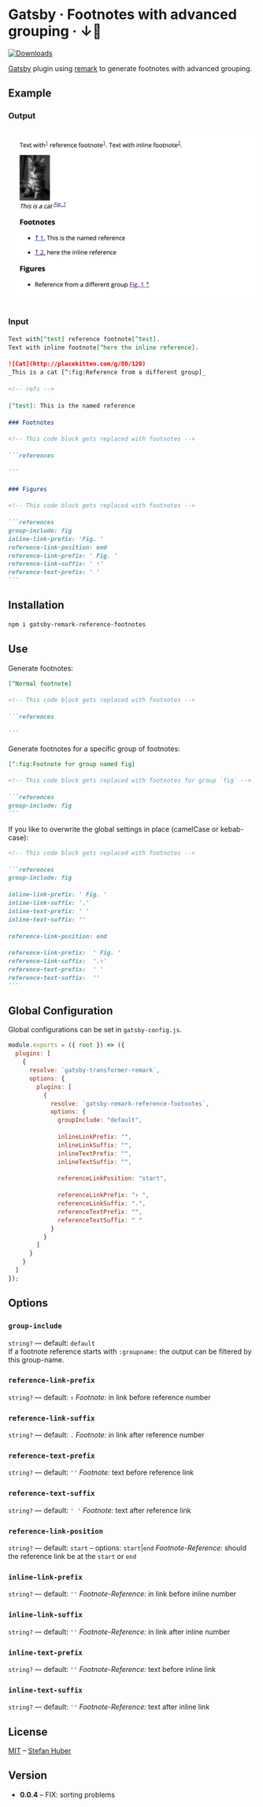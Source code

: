 # Gatsby · Footnotes with advanced grouping · ↓📖

[![Downloads][downloads-badge]][downloads]

[Gatsby][gatsby] plugin using [remark][remark] to generate footnotes with advanced grouping.


## Example

### Output

![example output](./example/doc.png)

### Input

````md
Text with[^test] reference footnote[^test].
Text with inline footnote[^here the inline reference].

![Cat](http://placekitten.com/g/80/120)
_This is a cat [^:fig:Reference from a different group]_

<!-- refs -->

[^test]: This is the named reference

### Footnotes

<!-- This code block gets replaced with footnotes -->

```references

```

### Figures

<!-- This code block gets replaced with footnotes -->

```references
group-include: fig
inline-link-prefix: 'Fig. '
reference-link-position: end
reference-link-prefix: ' Fig. '
reference-link-suffix: ' ⇡'
reference-text-prefix: ' '
```
````

## Installation

```sh
npm i gatsby-remark-reference-footnotes
```

## Use

Generate footnotes:

````md
[^Normal footnote]

<!-- This code block gets replaced with footnotes -->

```references

```
````

Generate footnotes for a specific group of footnotes:

````md
[^:fig:Footnote for group named fig]

<!-- This code block gets replaced with footnotes for group `fig` -->

```references
group-include: fig
```
````

If you like to overwrite the global settings in place (camelCase or kebab-case):

````md
<!-- This code block gets replaced with footnotes -->

```references
group-include: fig

inline-link-prefix: ' Fig. '
inline-link-suffix: '.'
inline-text-prefix: ' '
inline-text-suffix: ''

reference-link-position: end

reference-link-prefix:  ' Fig. '
reference-link-suffix:  '.⇡'
reference-text-prefix:  ' '
reference-text-suffix:  ''
```
````

## Global Configuration

Global configurations can be set in `gatsby-config.js`.

```js
module.exports = ({ root }) => ({
  plugins: [
    {
      resolve: `gatsby-transformer-remark`,
      options: {
        plugins: [
          {
            resolve: `gatsby-remark-reference-footnotes`,
            options: {
              groupInclude: "default",

              inlineLinkPrefix: "",
              inlineLinkSuffix: "",
              inlineTextPrefix: "",
              inlineTextSuffix: "",

              referenceLinkPosition: "start",

              referenceLinkPrefix: "↑ ",
              referenceLinkSuffix: ".",
              referenceTextPrefix: "",
              referenceTextSuffix: " "
            }
          }
        ]
      }
    }
  ]
});
```

## Options

### `group-include`

`string?` — default: `default`  
If a footnote reference starts with `:groupname:` the output can be filtered by this group-name.

### `reference-link-prefix`

`string?` — default: `↑`
_Footnote:_ in link before reference number

### `reference-link-suffix`

`string?` — default: `.`
_Footnote:_ in link after reference number

### `reference-text-prefix`

`string?` — default: `''`
_Footnote:_ text before reference link

### `reference-text-suffix`

`string?` — default: `' '`
_Footnote:_ text after reference link

### `reference-link-position`

`string?` — default: `start` – options: `start`|`end`
_Footnote-Reference:_ should the reference link be at the `start` or `end`

### `inline-link-prefix`

`string?` — default: `''`
_Footnote-Reference:_ in link before inline number

### `inline-link-suffix`

`string?` — default: `''`
_Footnote-Reference:_ in link after inline number

### `inline-text-prefix`

`string?` — default: `''`
_Footnote-Reference:_ text before inline link

### `inline-text-suffix`

`string?` — default: `''`
_Footnote-Reference:_ text after inline link

## License

[MIT][license] – [Stefan Huber][author]

<!-- Definitions -->

[gatsby]: https://www.gatsbyjs.org/
[remark]: https://github.com/remarkjs/remark
[downloads]: https://www.npmjs.com/package/gatsby-remark-reference-footnotes
[downloads-badge]: https://img.shields.io/npm/v/gatsby-remark-reference-footnotes.svg
[license]: https://opensource.org/licenses/MIT
[author]: http://signalwerk.ch/

## Version

- **0.0.4** – FIX: sorting problems
